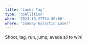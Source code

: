 ```yaml
---
title: 'Laser Tag'
type: 'coallition'
when: '2023-10-27T14:30:00'
where: 'Sunway Galactic Laser'
---
```


Shoot, tag, run, jump, evade all to win!
